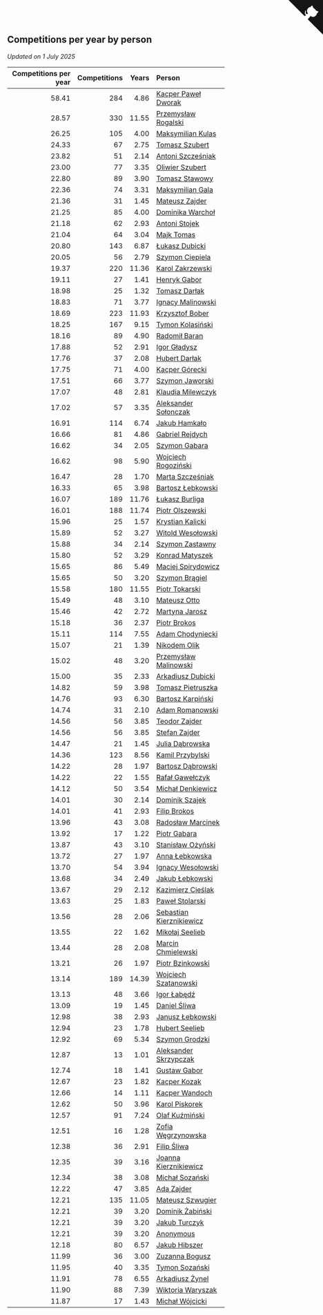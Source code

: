 ## Competitions per year by person

*Updated on  1 July 2025*

| Competitions per year | Competitions | Years | Person |
| ---: | ---: | ---: | :--- |
| 58.41 | 284 | 4.86 | [Kacper Paweł Dworak](https://www.worldcubeassociation.org/persons/2020DWOR01) |
| 28.57 | 330 | 11.55 | [Przemysław Rogalski](https://www.worldcubeassociation.org/persons/2013ROGA02) |
| 26.25 | 105 | 4.00 | [Maksymilian Kulas](https://www.worldcubeassociation.org/persons/2021KULA02) |
| 24.33 | 67 | 2.75 | [Tomasz Szubert](https://www.worldcubeassociation.org/persons/2022SZUB02) |
| 23.82 | 51 | 2.14 | [Antoni Szcześniak](https://www.worldcubeassociation.org/persons/2023SZCZ04) |
| 23.00 | 77 | 3.35 | [Oliwier Szubert](https://www.worldcubeassociation.org/persons/2022SZUB01) |
| 22.80 | 89 | 3.90 | [Tomasz Stawowy](https://www.worldcubeassociation.org/persons/2021STAW01) |
| 22.36 | 74 | 3.31 | [Maksymilian Gala](https://www.worldcubeassociation.org/persons/2022GALA01) |
| 21.36 | 31 | 1.45 | [Mateusz Zajder](https://www.worldcubeassociation.org/persons/2024ZAJD01) |
| 21.25 | 85 | 4.00 | [Dominika Warchoł](https://www.worldcubeassociation.org/persons/2021WARC01) |
| 21.18 | 62 | 2.93 | [Antoni Stojek](https://www.worldcubeassociation.org/persons/2022STOJ03) |
| 21.04 | 64 | 3.04 | [Majk Tomas](https://www.worldcubeassociation.org/persons/2022TOMA05) |
| 20.80 | 143 | 6.87 | [Łukasz Dubicki](https://www.worldcubeassociation.org/persons/2018DUBI01) |
| 20.05 | 56 | 2.79 | [Szymon Ciepiela](https://www.worldcubeassociation.org/persons/2022CIEP01) |
| 19.37 | 220 | 11.36 | [Karol Zakrzewski](https://www.worldcubeassociation.org/persons/2014ZAKR01) |
| 19.11 | 27 | 1.41 | [Henryk Gabor](https://www.worldcubeassociation.org/persons/2024GABO02) |
| 18.98 | 25 | 1.32 | [Tomasz Darłak](https://www.worldcubeassociation.org/persons/2024DARL01) |
| 18.83 | 71 | 3.77 | [Ignacy Malinowski](https://www.worldcubeassociation.org/persons/2021MALI02) |
| 18.69 | 223 | 11.93 | [Krzysztof Bober](https://www.worldcubeassociation.org/persons/2013BOBE01) |
| 18.25 | 167 | 9.15 | [Tymon Kolasiński](https://www.worldcubeassociation.org/persons/2016KOLA02) |
| 18.16 | 89 | 4.90 | [Radomił Baran](https://www.worldcubeassociation.org/persons/2020BARA02) |
| 17.88 | 52 | 2.91 | [Igor Gładysz](https://www.worldcubeassociation.org/persons/2022GLAD01) |
| 17.76 | 37 | 2.08 | [Hubert Darłak](https://www.worldcubeassociation.org/persons/2023DARL03) |
| 17.75 | 71 | 4.00 | [Kacper Górecki](https://www.worldcubeassociation.org/persons/2021GORE01) |
| 17.51 | 66 | 3.77 | [Szymon Jaworski](https://www.worldcubeassociation.org/persons/2021JAWO01) |
| 17.07 | 48 | 2.81 | [Klaudia Milewczyk](https://www.worldcubeassociation.org/persons/2022MILE05) |
| 17.02 | 57 | 3.35 | [Aleksander Sołonczak](https://www.worldcubeassociation.org/persons/2022SOLO01) |
| 16.91 | 114 | 6.74 | [Jakub Hamkało](https://www.worldcubeassociation.org/persons/2018HAMK01) |
| 16.66 | 81 | 4.86 | [Gabriel Rejdych](https://www.worldcubeassociation.org/persons/2020REJD01) |
| 16.62 | 34 | 2.05 | [Szymon Gabara](https://www.worldcubeassociation.org/persons/2023GABA01) |
| 16.62 | 98 | 5.90 | [Wojciech Rogoziński](https://www.worldcubeassociation.org/persons/2019ROGO04) |
| 16.47 | 28 | 1.70 | [Marta Szcześniak](https://www.worldcubeassociation.org/persons/2023SZCZ07) |
| 16.33 | 65 | 3.98 | [Bartosz Łebkowski](https://www.worldcubeassociation.org/persons/2021LEBK01) |
| 16.07 | 189 | 11.76 | [Łukasz Burliga](https://www.worldcubeassociation.org/persons/2013BURL01) |
| 16.01 | 188 | 11.74 | [Piotr Olszewski](https://www.worldcubeassociation.org/persons/2013OLSZ02) |
| 15.96 | 25 | 1.57 | [Krystian Kalicki](https://www.worldcubeassociation.org/persons/2023KALI10) |
| 15.89 | 52 | 3.27 | [Witold Wesołowski](https://www.worldcubeassociation.org/persons/2022WESO01) |
| 15.88 | 34 | 2.14 | [Szymon Zastawny](https://www.worldcubeassociation.org/persons/2023ZAST01) |
| 15.80 | 52 | 3.29 | [Konrad Matyszek](https://www.worldcubeassociation.org/persons/2022MATY02) |
| 15.65 | 86 | 5.49 | [Maciej Spirydowicz](https://www.worldcubeassociation.org/persons/2020SPIR01) |
| 15.65 | 50 | 3.20 | [Szymon Brągiel](https://www.worldcubeassociation.org/persons/2022BRAG03) |
| 15.58 | 180 | 11.55 | [Piotr Tokarski](https://www.worldcubeassociation.org/persons/2013TOKA01) |
| 15.49 | 48 | 3.10 | [Mateusz Otto](https://www.worldcubeassociation.org/persons/2022OTTO01) |
| 15.46 | 42 | 2.72 | [Martyna Jarosz](https://www.worldcubeassociation.org/persons/2022JARO01) |
| 15.18 | 36 | 2.37 | [Piotr Brokos](https://www.worldcubeassociation.org/persons/2023BROK01) |
| 15.11 | 114 | 7.55 | [Adam Chodyniecki](https://www.worldcubeassociation.org/persons/2017CHOD02) |
| 15.07 | 21 | 1.39 | [Nikodem Olik](https://www.worldcubeassociation.org/persons/2024OLIK01) |
| 15.02 | 48 | 3.20 | [Przemysław Malinowski](https://www.worldcubeassociation.org/persons/2022MALI01) |
| 15.00 | 35 | 2.33 | [Arkadiusz Dubicki](https://www.worldcubeassociation.org/persons/2023DUBI01) |
| 14.82 | 59 | 3.98 | [Tomasz Pietruszka](https://www.worldcubeassociation.org/persons/2021PIET01) |
| 14.76 | 93 | 6.30 | [Bartosz Karpiński](https://www.worldcubeassociation.org/persons/2019KARP03) |
| 14.74 | 31 | 2.10 | [Adam Romanowski](https://www.worldcubeassociation.org/persons/2023ROMA10) |
| 14.56 | 56 | 3.85 | [Teodor Zajder](https://www.worldcubeassociation.org/persons/2021ZAJD03) |
| 14.56 | 56 | 3.85 | [Stefan Zajder](https://www.worldcubeassociation.org/persons/2021ZAJD02) |
| 14.47 | 21 | 1.45 | [Julia Dąbrowska](https://www.worldcubeassociation.org/persons/2024DABR01) |
| 14.36 | 123 | 8.56 | [Kamil Przybylski](https://www.worldcubeassociation.org/persons/2016PRZY01) |
| 14.22 | 28 | 1.97 | [Bartosz Dąbrowski](https://www.worldcubeassociation.org/persons/2023DABR07) |
| 14.22 | 22 | 1.55 | [Rafał Gawełczyk](https://www.worldcubeassociation.org/persons/2023GAWE01) |
| 14.12 | 50 | 3.54 | [Michał Denkiewicz](https://www.worldcubeassociation.org/persons/2021DENK01) |
| 14.01 | 30 | 2.14 | [Dominik Szajek](https://www.worldcubeassociation.org/persons/2023SZAJ01) |
| 14.01 | 41 | 2.93 | [Filip Brokos](https://www.worldcubeassociation.org/persons/2022BROK03) |
| 13.96 | 43 | 3.08 | [Radosław Marcinek](https://www.worldcubeassociation.org/persons/2022MARC05) |
| 13.92 | 17 | 1.22 | [Piotr Gabara](https://www.worldcubeassociation.org/persons/2024GABA02) |
| 13.87 | 43 | 3.10 | [Stanisław Ożyński](https://www.worldcubeassociation.org/persons/2022OZYN01) |
| 13.72 | 27 | 1.97 | [Anna Łebkowska](https://www.worldcubeassociation.org/persons/2023LEBK04) |
| 13.70 | 54 | 3.94 | [Ignacy Wesołowski](https://www.worldcubeassociation.org/persons/2021WESO01) |
| 13.68 | 34 | 2.49 | [Jakub Łebkowski](https://www.worldcubeassociation.org/persons/2023LEBK01) |
| 13.67 | 29 | 2.12 | [Kazimierz Cieślak](https://www.worldcubeassociation.org/persons/2023CIES01) |
| 13.63 | 25 | 1.83 | [Paweł Stolarski](https://www.worldcubeassociation.org/persons/2023STOL04) |
| 13.56 | 28 | 2.06 | [Sebastian Kierznikiewicz](https://www.worldcubeassociation.org/persons/2023KIER02) |
| 13.55 | 22 | 1.62 | [Mikołaj Seelieb](https://www.worldcubeassociation.org/persons/2023SEEL04) |
| 13.44 | 28 | 2.08 | [Marcin Chmielewski](https://www.worldcubeassociation.org/persons/2023CHMI01) |
| 13.21 | 26 | 1.97 | [Piotr Bzinkowski](https://www.worldcubeassociation.org/persons/2023BZIN01) |
| 13.14 | 189 | 14.39 | [Wojciech Szatanowski](https://www.worldcubeassociation.org/persons/2011SZAT01) |
| 13.13 | 48 | 3.66 | [Igor Łabędź](https://www.worldcubeassociation.org/persons/2021LABE01) |
| 13.09 | 19 | 1.45 | [Daniel Śliwa](https://www.worldcubeassociation.org/persons/2024SLIW01) |
| 12.98 | 38 | 2.93 | [Janusz Łebkowski](https://www.worldcubeassociation.org/persons/2022LEBK01) |
| 12.94 | 23 | 1.78 | [Hubert Seelieb](https://www.worldcubeassociation.org/persons/2023SEEL02) |
| 12.92 | 69 | 5.34 | [Szymon Grodzki](https://www.worldcubeassociation.org/persons/2020GROD01) |
| 12.87 | 13 | 1.01 | [Aleksander Skrzypczak](https://www.worldcubeassociation.org/persons/2024SKRZ01) |
| 12.74 | 18 | 1.41 | [Gustaw Gabor](https://www.worldcubeassociation.org/persons/2024GABO01) |
| 12.67 | 23 | 1.82 | [Kacper Kozak](https://www.worldcubeassociation.org/persons/2023KOZA05) |
| 12.66 | 14 | 1.11 | [Kacper Wandoch](https://www.worldcubeassociation.org/persons/2024WAND01) |
| 12.62 | 50 | 3.96 | [Karol Piskorek](https://www.worldcubeassociation.org/persons/2021PISK01) |
| 12.57 | 91 | 7.24 | [Olaf Kuźmiński](https://www.worldcubeassociation.org/persons/2018KUZM02) |
| 12.51 | 16 | 1.28 | [Zofia Węgrzynowska](https://www.worldcubeassociation.org/persons/2024WEGR01) |
| 12.38 | 36 | 2.91 | [Filip Śliwa](https://www.worldcubeassociation.org/persons/2022SLIW01) |
| 12.35 | 39 | 3.16 | [Joanna Kierznikiewicz](https://www.worldcubeassociation.org/persons/2022KIER01) |
| 12.34 | 38 | 3.08 | [Michał Sozański](https://www.worldcubeassociation.org/persons/2022SOZA02) |
| 12.22 | 47 | 3.85 | [Ada Zajder](https://www.worldcubeassociation.org/persons/2021ZAJD01) |
| 12.21 | 135 | 11.05 | [Mateusz Szwugier](https://www.worldcubeassociation.org/persons/2014SZWU01) |
| 12.21 | 39 | 3.20 | [Dominik Żabiński](https://www.worldcubeassociation.org/persons/2022ZABI01) |
| 12.21 | 39 | 3.20 | [Jakub Turczyk](https://www.worldcubeassociation.org/persons/2022TURC02) |
| 12.21 | 39 | 3.20 | [Anonymous](https://www.worldcubeassociation.org/persons/2022ANON03) |
| 12.18 | 80 | 6.57 | [Jakub Hibszer](https://www.worldcubeassociation.org/persons/2018HIBS01) |
| 11.99 | 36 | 3.00 | [Zuzanna Bogusz](https://www.worldcubeassociation.org/persons/2022BOGU01) |
| 11.95 | 40 | 3.35 | [Tymon Sozański](https://www.worldcubeassociation.org/persons/2022SOZA01) |
| 11.91 | 78 | 6.55 | [Arkadiusz Żynel](https://www.worldcubeassociation.org/persons/2018ZYNE01) |
| 11.90 | 88 | 7.39 | [Wiktoria Waryszak](https://www.worldcubeassociation.org/persons/2018WARY01) |
| 11.87 | 17 | 1.43 | [Michał Wójcicki](https://www.worldcubeassociation.org/persons/2024WOJC01) |


<a href="https://github.com/noeruchangd/wca_statistics_vn" class="github-corner" aria-label="View source on Github"><svg width="80" height="80" viewBox="0 0 250 250" style="fill:#151513; color:#fff; position: absolute; top: 0; border: 0; right: 0;" aria-hidden="true"><path d="M0,0 L115,115 L130,115 L142,142 L250,250 L250,0 Z"></path><path d="M128.3,109.0 C113.8,99.7 119.0,89.6 119.0,89.6 C122.0,82.7 120.5,78.6 120.5,78.6 C119.2,72.0 123.4,76.3 123.4,76.3 C127.3,80.9 125.5,87.3 125.5,87.3 C122.9,97.6 130.6,101.9 134.4,103.2" fill="currentColor" style="transform-origin: 130px 106px;" class="octo-arm"></path><path d="M115.0,115.0 C114.9,115.1 118.7,116.5 119.8,115.4 L133.7,101.6 C136.9,99.2 139.9,98.4 142.2,98.6 C133.8,88.0 127.5,74.4 143.8,58.0 C148.5,53.4 154.0,51.2 159.7,51.0 C160.3,49.4 163.2,43.6 171.4,40.1 C171.4,40.1 176.1,42.5 178.8,56.2 C183.1,58.6 187.2,61.8 190.9,65.4 C194.5,69.0 197.7,73.2 200.1,77.6 C213.8,80.2 216.3,84.9 216.3,84.9 C212.7,93.1 206.9,96.0 205.4,96.6 C205.1,102.4 203.0,107.8 198.3,112.5 C181.9,128.9 168.3,122.5 157.7,114.1 C157.9,116.9 156.7,120.9 152.7,124.9 L141.0,136.5 C139.8,137.7 141.6,141.9 141.8,141.8 Z" fill="currentColor" class="octo-body"></path></svg></a><style>.github-corner:hover .octo-arm{animation:octocat-wave 560ms ease-in-out}@keyframes octocat-wave{0%,100%{transform:rotate(0)}20%,60%{transform:rotate(-25deg)}40%,80%{transform:rotate(10deg)}}@media (max-width:500px){.github-corner:hover .octo-arm{animation:none}.github-corner .octo-arm{animation:octocat-wave 560ms ease-in-out}}</style>
